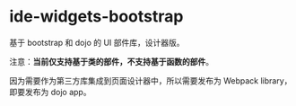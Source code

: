 # ide-widgets-bootstrap

基于 bootstrap 和 dojo 的 UI 部件库，设计器版。

注意：**当前仅支持基于类的部件，不支持基于函数的部件**。

因为需要作为第三方库集成到页面设计器中，所以需要发布为 Webpack library，即要发布为 dojo app。
